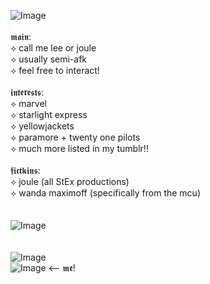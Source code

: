 ![Image](https://github.com/user-attachments/assets/e607a10f-f3ef-4729-a6db-0eb67f09b1b5)
<br />
<br />
𝖒𝖆𝖎𝖓:
<br />
⟡ call me lee or joule <br />
⟡ usually semi-afk <br />
⟡ feel free to interact! <br />
<br />
𝖎𝖓𝖙𝖊𝖗𝖊𝖘𝖙𝖘:
<br />
⟡ marvel <br />
⟡ starlight express <br />
⟡ yellowjackets <br />
⟡ paramore + twenty one pilots <br />
⟡ much more listed in my tumblr!! <br />
<br />
𝖋𝖎𝖈𝖙𝖐𝖎𝖓𝖘:
<br />
⟡ joule (all StEx productions) <br />
⟡ wanda maximoff (specifically from the mcu) <br />
<br />
<br />
![Image](https://github.com/user-attachments/assets/e607a10f-f3ef-4729-a6db-0eb67f09b1b5) <br />
<br />
<br />
![Image](https://github.com/user-attachments/assets/f2849bc8-a35e-463d-9bba-4ae3fe7364d5) <br />
![Image](https://github.com/user-attachments/assets/7fa163e2-1e83-47d3-827b-00d5aa799752) <-- 𝖒𝖊! <br />
